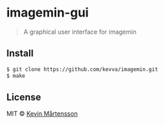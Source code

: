 # imagemin-gui

> A graphical user interface for imagemin

## Install

```bash
$ git clone https://github.com/kevva/imagemin.git
$ make
```

## License

MIT © [Kevin Mårtensson](https://github.com/kevva)
